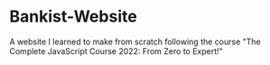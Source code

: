 # Bankist-Website
A website I learned to make from scratch following the course "The Complete JavaScript Course 2022: From Zero to Expert!"
